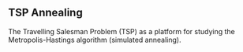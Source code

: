 ## TSP Annealing

The Travelling Salesman Problem (TSP) as a platform for studying the Metropolis-Hastings algorithm (simulated annealing).

